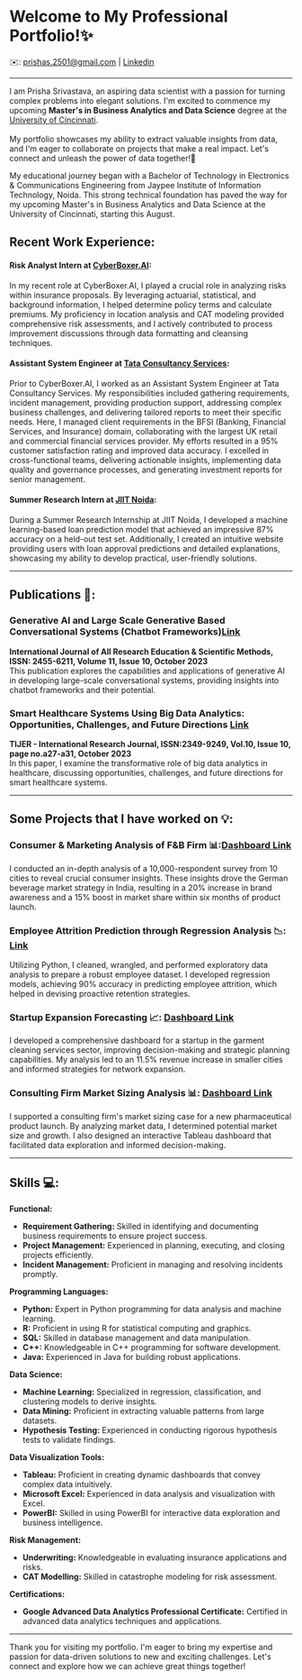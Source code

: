 # Welcome to My Professional Portfolio!✨


✉️: [prishas.2501@gmail.com](mailto:prishas.2501@gmail.com) | [Linkedin](https://www.linkedin.com/in/prisha-srivastava)

-------------------------------------------------------------------------------------------------------------------------------------------------------------

I am Prisha Srivastava, an aspiring data scientist with a passion for turning complex problems into elegant solutions. I'm excited to commence my upcoming **Master's in Business Analytics and Data Science** degree at the [University of Cincinnati](https://www.uc.edu/).
<br><br>
My portfolio showcases my ability to extract valuable insights from data, and I'm eager to collaborate on projects that make a real impact. Let's connect and unleash the power of data together!🤝

My educational journey began with a Bachelor of Technology in Electronics & Communications Engineering from Jaypee Institute of Information Technology, Noida. This strong technical foundation has paved the way for my upcoming Master's in Business Analytics and Data Science at the University of Cincinnati, starting this August.

## Recent Work Experience:

#### Risk Analyst Intern at [CyberBoxer.AI](https://cyberboxer.com/):
In my recent role at CyberBoxer.AI, I played a crucial role in analyzing risks within insurance proposals. By leveraging actuarial, statistical, and background information, I helped determine policy terms and calculate premiums. My proficiency in location analysis and CAT modeling provided comprehensive risk assessments, and I actively contributed to process improvement discussions through data formatting and cleansing techniques.

#### Assistant System Engineer at [Tata Consultancy Services](https://www.tcs.com/):
Prior to CyberBoxer.AI, I worked as an Assistant System Engineer at Tata Consultancy Services. My responsibilities included gathering requirements, incident management, providing production support, addressing complex business challenges, and delivering tailored reports to meet their specific needs. Here, I managed client requirements in the BFSI (Banking, Financial Services, and Insurance) domain, collaborating with the largest UK retail and commercial financial services provider.  My efforts resulted in a 95% customer satisfaction rating and improved data accuracy. I excelled in cross-functional teams, delivering actionable insights, implementing data quality and governance processes, and generating investment reports for senior management.

#### Summer Research Intern at [JIIT Noida](https://www.jiit.ac.in/):
During a Summer Research Internship at JIIT Noida, I developed a machine learning-based loan prediction model that achieved an impressive 87% accuracy on a held-out test set. Additionally, I created an intuitive website providing users with loan approval predictions and detailed explanations, showcasing my ability to develop practical, user-friendly solutions.

-------------------------------------------------------------------------------------------------------------------------------------------------------------


## Publications 📑:

### Generative AI and Large Scale Generative Based Conversational Systems (Chatbot Frameworks)[Link](https://www.ijaresm.com/generative-ai-and-large-scale-generative-based-conversational-systems-chatbot-frameworks)
**International Journal of All Research Education & Scientific Methods, ISSN: 2455-6211, Volume 11, Issue 10, October 2023**  
This publication explores the capabilities and applications of generative AI in developing large-scale conversational systems, providing insights into chatbot frameworks and their potential.

### Smart Healthcare Systems Using Big Data Analytics: Opportunities, Challenges, and Future Directions [Link](https://tijer.org/tijer/papers/TIJER2310004.pdf)
**TIJER - International Research Journal, ISSN:2349-9249, Vol.10, Issue 10, page no.a27-a31, October 2023**  
In this paper, I examine the transformative role of big data analytics in healthcare, discussing opportunities, challenges, and future directions for smart healthcare systems.

-------------------------------------------------------------------------------------------------------------------------------------------------------------

## Some Projects that I have worked on 💡:

### Consumer & Marketing Analysis of F&B Firm 📊:[Dashboard Link](https://public.tableau.com/app/profile/ps7906/viz/CodeX_Dashboard/CodeXEnergyDrinkAnalysis)
I conducted an in-depth analysis of a 10,000-respondent survey from 10 cities to reveal crucial consumer insights. These insights drove the German beverage market strategy in India, resulting in a 20% increase in brand awareness and a 15% boost in market share within six months of product launch.

### Employee Attrition Prediction through Regression Analysis 📉: [Link](https://colab.research.google.com/drive/1z8Nux9lEh8IChlROq_2Oo2lIT6GJ9Y3t#scrollTo=jf1TG9QodZAG)
Utilizing Python, I cleaned, wrangled, and performed exploratory data analysis to prepare a robust employee dataset. I developed regression models, achieving 90% accuracy in predicting employee attrition, which helped in devising proactive retention strategies.

### Startup Expansion Forecasting 📈: [ Dashboard Link](https://public.tableau.com/app/profile/ps7906/viz/StartupExpansion_16799468815810/Startupexpansionanalysisdashboard)
I developed a comprehensive dashboard for a startup in the garment cleaning services sector, improving decision-making and strategic planning capabilities. My analysis led to an 11.5% revenue increase in smaller cities and informed strategies for network expansion.

### Consulting Firm Market Sizing Analysis 📊: [Dashboard Link](https://public.tableau.com/app/profile/ps7906/viz/PharmaMarketSizingDashboard/Dashboard1)
I supported a consulting firm's market sizing case for a new pharmaceutical product launch. By analyzing market data, I determined potential market size and growth. I also designed an interactive Tableau dashboard that facilitated data exploration and informed decision-making.

-------------------------------------------------------------------------------------------------------------------------------------------------------------

## Skills 💻:

**Functional:**  
- **Requirement Gathering:** Skilled in identifying and documenting business requirements to ensure project success.
- **Project Management:** Experienced in planning, executing, and closing projects efficiently.
- **Incident Management:** Proficient in managing and resolving incidents promptly.

**Programming Languages:**  
- **Python:** Expert in Python programming for data analysis and machine learning.
- **R:** Proficient in using R for statistical computing and graphics.
- **SQL:** Skilled in database management and data manipulation.
- **C++:** Knowledgeable in C++ programming for software development.
- **Java:** Experienced in Java for building robust applications.

**Data Science:**  
- **Machine Learning:** Specialized in regression, classification, and clustering models to derive insights.
- **Data Mining:** Proficient in extracting valuable patterns from large datasets.
- **Hypothesis Testing:** Experienced in conducting rigorous hypothesis tests to validate findings.

**Data Visualization Tools:**  
- **Tableau:** Proficient in creating dynamic dashboards that convey complex data intuitively.
- **Microsoft Excel:** Experienced in data analysis and visualization with Excel.
- **PowerBI:** Skilled in using PowerBI for interactive data exploration and business intelligence.

**Risk Management:**  
- **Underwriting:** Knowledgeable in evaluating insurance applications and risks.
- **CAT Modelling:** Skilled in catastrophe modeling for risk assessment.

**Certifications:**  
- **Google Advanced Data Analytics Professional Certificate:** Certified in advanced data analytics techniques and applications.

-------------------------------------------------------------------------------------------------------------------------------------------------------------

Thank you for visiting my portfolio. I'm eager to bring my expertise and passion for data-driven solutions to new and exciting challenges. Let's connect and explore how we can achieve great things together! 
